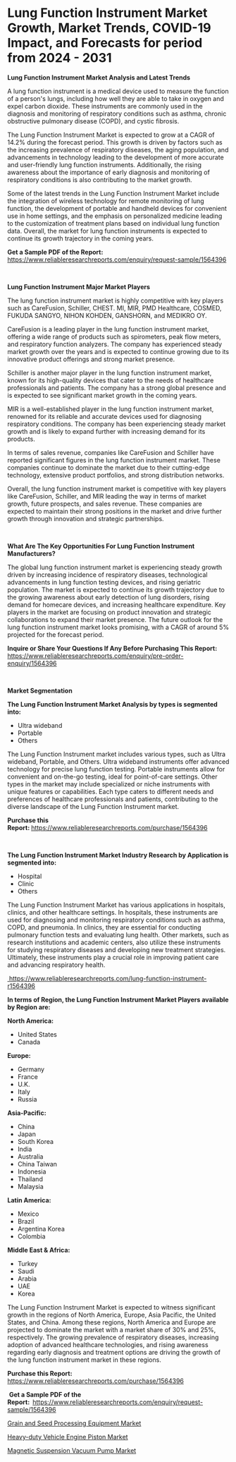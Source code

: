 <p><h1>Lung Function Instrument Market Growth, Market Trends, COVID-19 Impact, and Forecasts for period from 2024 - 2031</h1></p><p><strong>Lung Function Instrument Market Analysis and Latest Trends</strong></p>
<p><p>A lung function instrument is a medical device used to measure the function of a person's lungs, including how well they are able to take in oxygen and expel carbon dioxide. These instruments are commonly used in the diagnosis and monitoring of respiratory conditions such as asthma, chronic obstructive pulmonary disease (COPD), and cystic fibrosis.</p><p>The Lung Function Instrument Market is expected to grow at a CAGR of 14.2% during the forecast period. This growth is driven by factors such as the increasing prevalence of respiratory diseases, the aging population, and advancements in technology leading to the development of more accurate and user-friendly lung function instruments. Additionally, the rising awareness about the importance of early diagnosis and monitoring of respiratory conditions is also contributing to the market growth.</p><p>Some of the latest trends in the Lung Function Instrument Market include the integration of wireless technology for remote monitoring of lung function, the development of portable and handheld devices for convenient use in home settings, and the emphasis on personalized medicine leading to the customization of treatment plans based on individual lung function data. Overall, the market for lung function instruments is expected to continue its growth trajectory in the coming years.</p></p>
<p><strong>Get a Sample PDF of the Report:&nbsp;</strong> <a href="https://www.reliableresearchreports.com/enquiry/request-sample/1564396">https://www.reliableresearchreports.com/enquiry/request-sample/1564396</a></p>
<p>&nbsp;</p>
<p><strong>Lung Function Instrument Major Market Players</strong></p>
<p><p>The lung function instrument market is highly competitive with key players such as CareFusion, Schiller, CHEST. MI, MIR, PMD Healthcare, COSMED, FUKUDA SANGYO, NIHON KOHDEN, GANSHORN, and MEDIKRO OY. </p><p>CareFusion is a leading player in the lung function instrument market, offering a wide range of products such as spirometers, peak flow meters, and respiratory function analyzers. The company has experienced steady market growth over the years and is expected to continue growing due to its innovative product offerings and strong market presence.</p><p>Schiller is another major player in the lung function instrument market, known for its high-quality devices that cater to the needs of healthcare professionals and patients. The company has a strong global presence and is expected to see significant market growth in the coming years.</p><p>MIR is a well-established player in the lung function instrument market, renowned for its reliable and accurate devices used for diagnosing respiratory conditions. The company has been experiencing steady market growth and is likely to expand further with increasing demand for its products.</p><p>In terms of sales revenue, companies like CareFusion and Schiller have reported significant figures in the lung function instrument market. These companies continue to dominate the market due to their cutting-edge technology, extensive product portfolios, and strong distribution networks.</p><p>Overall, the lung function instrument market is competitive with key players like CareFusion, Schiller, and MIR leading the way in terms of market growth, future prospects, and sales revenue. These companies are expected to maintain their strong positions in the market and drive further growth through innovation and strategic partnerships.</p></p>
<p>&nbsp;</p>
<p><strong>What Are The Key Opportunities For Lung Function Instrument Manufacturers?</strong></p>
<p><p>The global lung function instrument market is experiencing steady growth driven by increasing incidence of respiratory diseases, technological advancements in lung function testing devices, and rising geriatric population. The market is expected to continue its growth trajectory due to the growing awareness about early detection of lung disorders, rising demand for homecare devices, and increasing healthcare expenditure. Key players in the market are focusing on product innovation and strategic collaborations to expand their market presence. The future outlook for the lung function instrument market looks promising, with a CAGR of around 5% projected for the forecast period.</p></p>
<p><strong>Inquire or Share Your Questions If Any Before Purchasing This Report:</strong> <a href="https://www.reliableresearchreports.com/enquiry/pre-order-enquiry/1564396">https://www.reliableresearchreports.com/enquiry/pre-order-enquiry/1564396</a></p>
<p>&nbsp;</p>
<p><strong>Market Segmentation</strong></p>
<p><strong>The Lung Function Instrument Market Analysis by types is segmented into:</strong></p>
<p><ul><li>Ultra wideband</li><li>Portable</li><li>Others</li></ul></p>
<p><p>The Lung Function Instrument market includes various types, such as Ultra wideband, Portable, and Others. Ultra wideband instruments offer advanced technology for precise lung function testing. Portable instruments allow for convenient and on-the-go testing, ideal for point-of-care settings. Other types in the market may include specialized or niche instruments with unique features or capabilities. Each type caters to different needs and preferences of healthcare professionals and patients, contributing to the diverse landscape of the Lung Function Instrument market.</p></p>
<p><strong>Purchase this Report:&nbsp;</strong><a href="https://www.reliableresearchreports.com/purchase/1564396">https://www.reliableresearchreports.com/purchase/1564396</a></p>
<p>&nbsp;</p>
<p><strong>The Lung Function Instrument Market Industry Research by Application is segmented into:</strong></p>
<p><ul><li>Hospital</li><li>Clinic</li><li>Others</li></ul></p>
<p><p>The Lung Function Instrument Market has various applications in hospitals, clinics, and other healthcare settings. In hospitals, these instruments are used for diagnosing and monitoring respiratory conditions such as asthma, COPD, and pneumonia. In clinics, they are essential for conducting pulmonary function tests and evaluating lung health. Other markets, such as research institutions and academic centers, also utilize these instruments for studying respiratory diseases and developing new treatment strategies. Ultimately, these instruments play a crucial role in improving patient care and advancing respiratory health.</p></p>
<p><a href="https://www.reliableresearchreports.com/lung-function-instrument-r1564396">&nbsp;https://www.reliableresearchreports.com/lung-function-instrument-r1564396</a></p>
<p><strong>In terms of Region, the Lung Function Instrument Market Players available by Region are:</strong></p>
<p>
    <p> <strong> North America: </strong>
        <ul>
            <li>United States</li>
            <li>Canada</li>
        </ul>
        </p> 
    <p> <strong> Europe: </strong>
        <ul>
            <li>Germany</li>
            <li>France</li>
            <li>U.K.</li>
            <li>Italy</li>
            <li>Russia</li>
        </ul>
        </p> 
    <p> <strong> Asia-Pacific: </strong>
        <ul>
            <li>China</li>
            <li>Japan</li>
            <li>South Korea</li>
            <li>India</li>
            <li>Australia</li>
            <li>China Taiwan</li>
            <li>Indonesia</li>
            <li>Thailand</li>
            <li>Malaysia</li>
        </ul>
        </p> 
    <p> <strong> Latin America: </strong>
        <ul>
            <li>Mexico</li>
            <li>Brazil</li>
            <li>Argentina Korea</li>
            <li>Colombia</li>
        </ul>
        </p> 
    <p> <strong> Middle East & Africa: </strong>
        <ul>
            <li>Turkey</li>
            <li>Saudi</li>
            <li>Arabia</li>
            <li>UAE</li>
            <li>Korea</li>
        </ul>
    </p>
    </p>
<p><p>The Lung Function Instrument Market is expected to witness significant growth in the regions of North America, Europe, Asia Pacific, the United States, and China. Among these regions, North America and Europe are projected to dominate the market with a market share of 30% and 25%, respectively. The growing prevalence of respiratory diseases, increasing adoption of advanced healthcare technologies, and rising awareness regarding early diagnosis and treatment options are driving the growth of the lung function instrument market in these regions.</p></p>
<p><strong>Purchase this Report: </strong><a href="https://www.reliableresearchreports.com/purchase/1564396">https://www.reliableresearchreports.com/purchase/1564396</a></p>
<p>&nbsp;<strong>Get a Sample PDF of the Report:&nbsp;&nbsp;</strong><a href="https://www.reliableresearchreports.com/enquiry/request-sample/1564396">https://www.reliableresearchreports.com/enquiry/request-sample/1564396</a></p>
<p><strong></strong></p>
<p><p><a href="https://github.com/gladysalidde/Market-Research-Report-List-1/blob/main/grain-and-seed-processing-equipment-market.md">Grain and Seed Processing Equipment Market</a></p><p><a href="https://github.com/labibmmn112/Market-Research-Report-List-1/blob/main/heavy-duty-vehicle-engine-piston-market.md">Heavy-duty Vehicle Engine Piston Market</a></p><p><a href="https://github.com/dimitrishawkinswaynenp91rgz/Market-Research-Report-List-3/blob/main/magnetic-suspension-vacuum-pump-market.md">Magnetic Suspension Vacuum Pump Market</a></p></p>